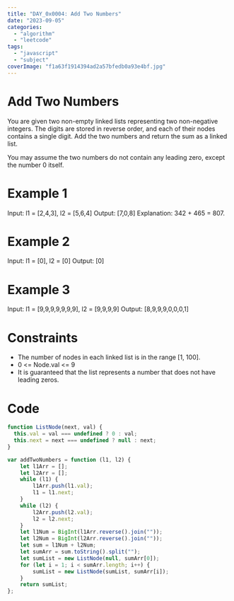 ```yaml
---
title: "DAY_0x0004: Add Two Numbers"
date: "2023-09-05"
categories: 
  - "algorithm"
  - "leetcode"
tags: 
  - "javascript"
  - "subject"
coverImage: "f1a63f1914394ad2a57bfedb0a93e4bf.jpg"
---
```


# Add Two Numbers

You are given two non-empty linked lists representing two non-negative integers. The digits are stored in reverse order, and each of their nodes contains a single digit. Add the two numbers and return the sum as a linked list.

You may assume the two numbers do not contain any leading zero, except the number 0 itself.

# Example 1

Input: l1 = \[2,4,3\], l2 = \[5,6,4\] Output: \[7,0,8\] Explanation: 342 + 465 = 807.

# Example 2

Input: l1 = \[0\], l2 = \[0\] Output: \[0\]

# Example 3

Input: l1 = \[9,9,9,9,9,9,9\], l2 = \[9,9,9,9\] Output: \[8,9,9,9,0,0,0,1\]

# Constraints

- The number of nodes in each linked list is in the range \[1, 100\].
- 0 <= Node.val <= 9
- It is guaranteed that the list represents a number that does not have leading zeros.

# Code

```js
function ListNode(next, val) {
  this.val = val === undefined ? 0 : val;
  this.next = next === undefined ? null : next;
}

var addTwoNumbers = function (l1, l2) {
    let l1Arr = [];
    let l2Arr = [];
    while (l1) {
        l1Arr.push(l1.val);
        l1 = l1.next;
    }
    while (l2) {
        l2Arr.push(l2.val);
        l2 = l2.next;
    }
    let l1Num = BigInt(l1Arr.reverse().join(""));
    let l2Num = BigInt(l2Arr.reverse().join(""));
    let sum = l1Num + l2Num;
    let sumArr = sum.toString().split("");
    let sumList = new ListNode(null, sumArr[0]);
    for (let i = 1; i < sumArr.length; i++) {
        sumList = new ListNode(sumList, sumArr[i]);
    }
    return sumList;
};
```
